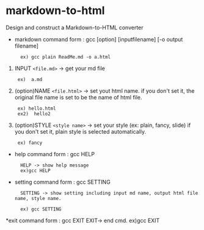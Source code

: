 # markdown-to-html
Design and construct a Markdown-to-HTML converter

* markdown command form : gcc [option] [inputfilename] [-o output filename] 

        ex) gcc plain ReadMe.md -o a.html


1. INPUT `<file.md>` -> get your md file

        ex)  a.md
        
2. (option)NAME `<file.html>` -> set yout html name. if you don't set it, the original file name is set to be the name of html file.

        ex) hello.html
        ex2)  hello2
        
3. (option)STYLE `<style name>` -> set your style (ex: plain, fancy, slide) if you don't set it, plain style is selected automatically.

        ex) fancy
        
* help command form : gcc HELP        
        
        HELP -> show help message
        ex)gcc HELP
 
* setting command form : gcc SETTING
 
        SETTING -> show setting including input md name, output html file name, style name.

        ex) gcc SETTING

*exit command form : gcc EXIT
        EXIT-> end cmd.
        ex)gcc EXIT
